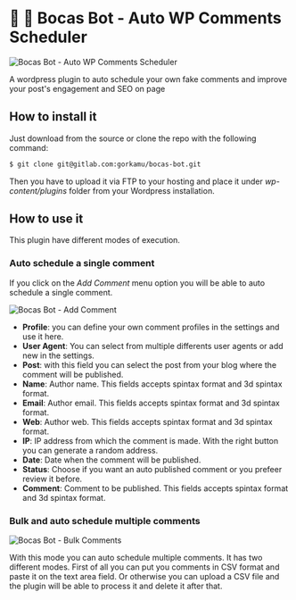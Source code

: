# 💋 💋 Bocas Bot - Auto WP Comments Scheduler

![Bocas Bot - Auto WP Comments Scheduler](https://i.imgur.com/wr8XZ0I.png)

A wordpress plugin to auto schedule your own fake comments and improve your post's engagement and SEO on page

## How to install it

Just download from the source or clone the repo with the following command:

``` bash
$ git clone git@gitlab.com:gorkamu/bocas-bot.git
``` 

Then you have to upload it via FTP to your hosting and place it under *wp-content/plugins* folder from your Wordpress installation.

## How to use it

This plugin have different modes of execution.

### Auto schedule a single comment

If you click on the *Add Comment* menu option you will be able to auto schedule a single comment.

![Bocas Bot - Add Comment](https://i.imgur.com/riWwdXL.png)

- **Profile**: you can define your own comment profiles in the settings and use it here.
- **User Agent**: You can select from multiple differents user agents or add new in the settings.
- **Post**: with this field you can select the post from your blog where the comment will be published.
- **Name**: Author name. This fields accepts spintax format and 3d spintax format.
- **Email**: Author email. This fields accepts spintax format and 3d spintax format.
- **Web**: Author web. This fields accepts spintax format and 3d spintax format.
- **IP**: IP address from which the comment is made. With the right button you can generate a random address.
- **Date**: Date when the comment will be published.
- **Status**: Choose if you want an auto published comment or you prefeer review it before.
- **Comment**: Comment to be published. This fields accepts spintax format and 3d spintax format.

### Bulk and auto schedule multiple comments

![Bocas Bot - Bulk Comments](https://i.imgur.com/ojKFhMQ.png)

With this mode you can auto schedule multiple comments.
It has two different modes.
First of all you can put you comments in CSV format and paste it on the text area field.
Or otherwise you can upload a CSV file and the plugin will be able to process it and delete it after that.